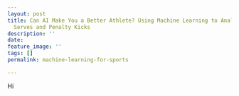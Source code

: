```yaml
---
layout: post
title: Can AI Make You a Better Athlete? Using Machine Learning to Analyze Tennis
  Serves and Penalty Kicks
description: ''
date: 
feature_image: ''
tags: []
permalink: machine-learning-for-sports

---
```

Hi